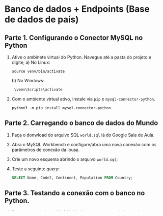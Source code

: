 # Banco de dados + Endpoints (Base de dados de país)

## Parte 1. Configurando o Conector MySQL no Python

1. Ative o ambinete virtual do Python. Navegue até a pasta do projeto e digite;
   a) No Linux:

   ```shell
   source venv/bin/activate
   ```

   b) No Windows:
   ```powershell
   .\venv\Scripts\activate
   ```

2. Com o ambiente virtual ativo, instale via ```pip``` o ```mysql-connector-python```.
   ```shell
   python3 -m pip install mysql-connector-python
   ```



## Parte 2. Carregando o banco de dados do Mundo

1. Faça o donwload do arquivo SQL ```world.sql```  lá do Google Sala de Aula.

2. Abra o MySQL Workbench e configure/abra uma nova conexão com os parâmetros de conexão da lousa.

3. Crie um novo esquema abrindo o arquivo ```world.sql```;

4. Teste a seguinte *query*:
   ```sql
   SELECT Name, Code2, Continent, Population FROM Country;
   ```

## Parte 3. Testando a conexão com o banco no Python.

1. Primeiramente abra o MySQL Workbench e copie as informações acerca da conexão local. Descubra o nome de usuário e senha;
2. Crie e rode um *script* em Python com o código abaixo:

```python
# testa-conn.py
import mysql.connector

cnx = mysql.connector.connect(user='root', password='12345678',
                              host='127.0.0.1',
                              database='world')
if cnx.is_connected():
  print('Conectou!')
else:
  print('Algum problema na conexão.')
cnx.close()
```

## Parte 4. Utilizando SQL no Python

```python
# con-test2.py
import mysql.connector

cnx = mysql.connector.connect(user='root', password='12345678',
                              host='127.0.0.1',
                              database='world')
cursor = cnx.cursor()

query = '''
    SELECT Name, Code2, Continent, Population
    FROM Country
    WHERE Population > %s
'''
cursor.execute(query, (50_000, ))

print('Lista dos países com mais de 50K habitantes.')

for (Name, Code2, Continent, Population) in cursor:
    print(f'O país {Name} ({Code2}) do continente {Continent} possui {Population} habitantes.')

cnx.close()
```



### Parte 5. Criando funções utilitárias

1. Crie um arquivo ```world_db.py```. Nele ocultaremos detalhes de operaçãoes e dados sensíveis.
   

```python
# world_db.py
import mysql.connector

_cnx = None
_cursor = None

def conectar():
  _cnx = mysql.connector.connect(user='root', password='12345678',
                              host='127.0.0.1',
                              database='world')
	_cursor = cnx.cursor()

def is_conectado():
  return True if _cnx and _cnx.is_connected() else False
  
def desconectar():
  _cnx.close()

  
def listar_continentes():
  
  if not is_conectado():
    return []
  
  query = '''
    SELECT Continent
    FROM Country
    GROUP BY Continent;
	'''
  cursor.execute(query)
  
  return list(cursor)

```

2. Crie um arquivo ```app_world.py```. Nele colocaremos o flask para consumir dados do banco.
   ```python
   from flask import Flask, render_template, request, jsonify, redirect
   from world_db import conectar, desconectar, listar_continentes
   
   
   app = Flask(__name__)
   
   conectar()
   
   @app.route('/')
   def home():
     return 'Países do mundo'
   
   @app.route('/continents')
   def continentes():
     return jsonify( listar_continentes() )
   
   if __name__ == "__main__":
       app.run(host="0.0.0.0", port=80, debug=True)
   ```

   

--- prx parte

### 3.1 Criando requisições via Shell (Unix-like)

```shell
curl -X POST "localhost/registrar" -d chave="saulo@ifce.edu.br" -d nome="Saulo Oliveira"
```



### 3.1 Criando requisiçoes via PowerShell (Windows)

```powershell
$Dados = @{
	chave = "saulo@ifce.edu.br"
	nome = "Saulo Oliveira"
}

$Params = @{
	Method = "Post"
	Uri = "localhost/registrar"
	Form = $Dados
	ContentType = "application/json"
}

Invoke-RestMethod @Params
```



### Destrinchando os elementos deste conjunto de comandos

1. Dicionário de **dados** da requisição. Usa-se a sintaxe ```chave = valor```. Observe que funciona como a declaração de variáveis dentro de ```@{ }```:
   ```powershell
   $Dados = @{
   	chave = "saulo@ifce.edu.br"
   	nome = "Saulo Oliveira"
   }
   ```

2. Dicionário de **parâmetros** da requisição, similar ao dicionário de dados da requisição. Observe que dentro dos parâmetros, há a menção direta dos dados ```$Dados```:
   ```powershell
   
   $Params = @{
   	Method = "Post"
   	Uri = "localhost/registrar"
   	Form = $Dados
   	ContentType = "application/json"
   }
   ```

3. Execução do comando com os parâmetros e os dados da requisão:
   ```powershell
   Invoke-RestMethod @Params
   ```

   

   

## Referências

Oracle. **Connecting to MySQL Using Connector/Python**. Disponível em: https://dev.mysql.com/doc/connector-python/en/connector-python-example-connecting.html. Acessado em: 8 nov 2023.
